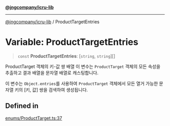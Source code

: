 [**@jngcompany/icru-lib**](../README.md)

***

[@jngcompany/icru-lib](../globals.md) / ProductTargetEntries

# Variable: ProductTargetEntries

> `const` **ProductTargetEntries**: [`string`, `string`][]

ProductTarget 객체의 키-값 쌍 배열
이 변수는 `ProductTarget` 객체의 모든 속성을 추출하고 결과 배열을 문자열 배열로 캐스팅합니다.

이 변수는 `Object.entries`를 사용하여 `ProductTarget` 객체에서 모든 열거 가능한
문자열 키의 [키, 값] 쌍을 검색하여 생성됩니다.

## Defined in

[enums/ProductTarget.ts:37](https://github.com/jngcompany/icru-lib/blob/761e262af29fb19aea42bf1fcdb824ee624d8160/src/enums/ProductTarget.ts#L37)
